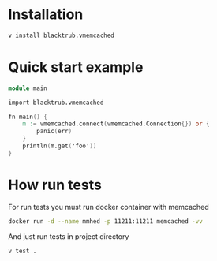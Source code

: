 # Installation
```bash
v install blacktrub.vmemcached
```

# Quick start example
```v
module main

import blacktrub.vmemcached

fn main() {
    m := vmemcached.connect(vmemcached.Connection{}) or {
        panic(err)
    }
    println(m.get('foo'))
}
```

# How run tests
For run tests you must run docker container with memcached
```bash
docker run -d --name mmhed -p 11211:11211 memcached -vv
```

And just run tests in project directory
```v
v test .
```
